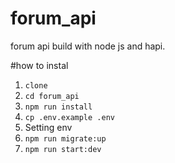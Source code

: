 # forum_api
forum api build with node js and hapi.


#how to instal
1. `clone`
2. `cd forum_api`
3. `npm run install`
4. `cp .env.example .env`
5. Setting env
6. `npm run migrate:up`
7. `npm run start:dev`

